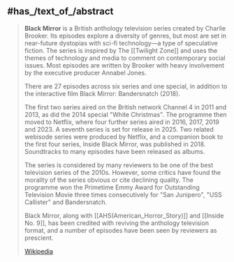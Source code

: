 ﻿---
aliases:
- "Black Mirror"
---

## #has_/text_of_/abstract 

> **Black Mirror** is a British anthology television series created by Charlie Brooker. 
> Its episodes explore a diversity of genres, but most are set in near-future dystopias 
> with sci-fi technology—a type of speculative fiction. 
> The series is inspired by The [[Twilight Zone]] and uses the themes of technology and media 
> to comment on contemporary social issues. 
> Most episodes are written by Brooker 
> with heavy involvement by the executive producer Annabel Jones.
>
> There are 27 episodes across six series and one special, 
> in addition to the interactive film Black Mirror: Bandersnatch (2018). 
> 
> The first two series aired on the British network Channel 4 in 2011 and 2013, 
> as did the 2014 special "White Christmas". 
> The programme then moved to Netflix, where four further series aired in 2016, 2017, 2019 and 2023. 
> A seventh series is set for release in 2025. 
> Two related webisode series were produced by Netflix, 
> and a companion book to the first four series, Inside Black Mirror, was published in 2018. 
> Soundtracks to many episodes have been released as albums.
>
> The series is considered by many reviewers to be one of the best television series of the 2010s. 
> However, some critics have found the morality of the series obvious or cite declining quality. 
> The programme won the Primetime Emmy Award for Outstanding Television Movie 
> three times consecutively for "San Junipero", "USS Callister" and Bandersnatch. 
> 
> Black Mirror, along with [[AHS(American_Horror_Story)]] and [[Inside No. 9]], 
> has been credited with reviving the anthology television format, 
> and a number of episodes have been seen by reviewers as prescient.
>
> [Wikipedia](https://en.wikipedia.org/wiki/Black%20Mirror)



